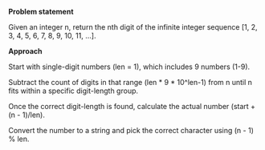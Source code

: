 **Problem statement**

Given an integer n, return the nth digit of the infinite integer sequence [1, 2, 3, 4, 5, 6, 7, 8, 9, 10, 11, ...].

**Approach**

Start with single-digit numbers (len = 1), which includes 9 numbers (1-9).

Subtract the count of digits in that range (len * 9 * 10^len-1) from n until n fits within a specific digit-length group.

Once the correct digit-length is found, calculate the actual number (start + (n - 1)/len).

Convert the number to a string and pick the correct character using (n - 1) % len.
